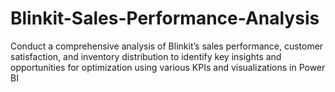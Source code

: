 # Blinkit-Sales-Performance-Analysis

Conduct a comprehensive analysis of Blinkit’s sales performance, customer satisfaction, and inventory distribution to identify
key insights and opportunities for optimization using various KPIs and visualizations in Power BI
